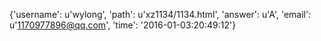 {'username': u'wylong', 'path': u'xz1134/1134.html', 'answer': u'A', 'email': u'1170977896@qq.com', 'time': '2016-01-03:20:49:12'}